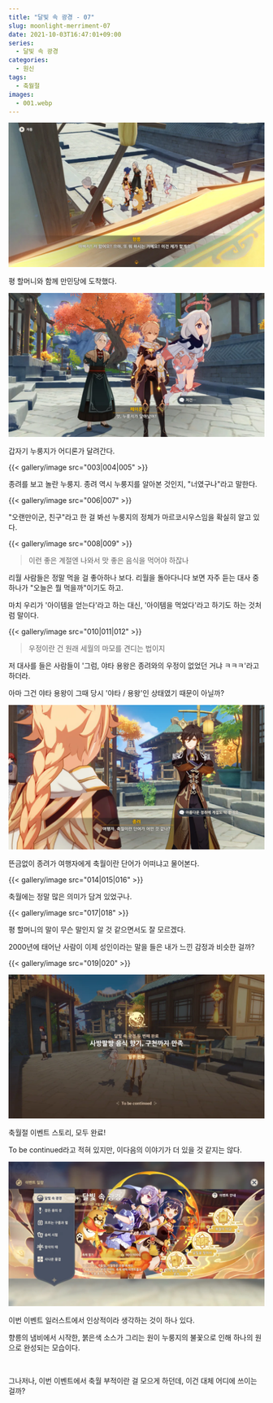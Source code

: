 ```yaml
---
title: "달빛 속 광경 - 07"
slug: moonlight-merriment-07
date: 2021-10-03T16:47:01+09:00
series:
  - 달빛 속 광경
categories:
  - 원신
tags:
  - 축월절
images:
  - 001.webp
---
```


![](001.webp)

평 할머니와 함께 만민당에 도착했다.

![](002.webp)

갑자기 누룽지가 어디론가 달려간다.

{{< gallery/image src="003|004|005" >}}

종려를 보고 놀란 누룽지. 종려 역시 누룽지를 알아본 것인지, "너였구나"라고 말한다.

{{< gallery/image src="006|007" >}}

"오랜만이군, 친구"라고 한 걸 봐선 누룽지의 정체가 마르코시우스임을 확실히 알고 있다.

{{< gallery/image src="008|009" >}}

> 이런 좋은 계절엔 나와서 맛 좋은 음식을 먹어야 하잖나

리월 사람들은 정말 먹을 걸 좋아하나 보다. 리월을 돌아다니다 보면 자주 듣는 대사 중 하나가 "오늘은 뭘 먹을까"이기도 하고.

마치 우리가 '아이템을 얻는다'라고 하는 대신, '아이템을 먹었다'라고 하기도 하는 것처럼 말이다.

{{< gallery/image src="010|011|012" >}}

> 우정이란 건 원래 세월의 마모를 견디는 법이지

저 대사를 들은 사람들이 '그럼, 야타 용왕은 종려와의 우정이 없었던 거냐 ㅋㅋㅋ'라고 하더라.

아마 그건 야타 용왕이 그때 당시 '야타 / 용왕'인 상태였기 때문이 아닐까?

![](013.webp)

뜬금없이 종려가 여행자에게 축월이란 단어가 어떠냐고 물어본다.

{{< gallery/image src="014|015|016" >}}

축월에는 정말 많은 의미가 담겨 있었구나.

{{< gallery/image src="017|018" >}}

평 할머니의 말이 무슨 말인지 알 것 같으면서도 잘 모르겠다.

2000년에 태어난 사람이 이제 성인이라는 말을 들은 내가 느낀 감정과 비슷한 걸까?

{{< gallery/image src="019|020" >}}

![](021.webp)

축월절 이벤트 스토리, 모두 완료!

To be continued라고 적혀 있지만, 이다음의 이야기가 더 있을 것 같지는 않다.

![](022.webp)

이번 이벤트 일러스트에서 인상적이라 생각하는 것이 하나 있다.

향릉의 냄비에서 시작한, 붉은색 소스가 그리는 원이 누룽지의 불꽃으로 인해 하나의 원으로 완성되는 모습이다.

&nbsp;

그나저나, 이번 이벤트에서 축월 부적이란 걸 모으게 하던데, 이건 대체 어디에 쓰이는 걸까?
